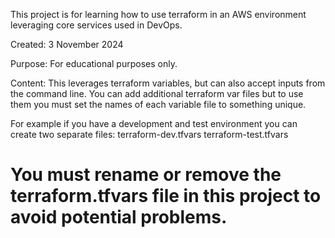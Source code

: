 This project is for learning how to use terraform in an AWS environment leveraging core services used in DevOps.

Created: 3 November 2024

Purpose: For educational purposes only.

Content: This leverages terraform variables, but can also accept inputs from
the command line. You can add additional terraform var files but to use them you must set the names of each variable file to something unique.

For example if you have a development and test environment you can create two separate files:
terraform-dev.tfvars
terraform-test.tfvars

# You must rename or remove the terraform.tfvars file in this project to avoid potential problems.
